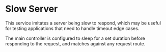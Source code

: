 # Slow Server

This service imitates a server being slow to respond, which may be useful for testing applications that need to handle timeout edge cases.

The main controller is configured to sleep for a set duration before responding to the request, and matches against any request route.
